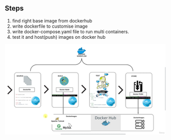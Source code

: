 

## Steps
1. find right base image from dockerhub
2. write dockerfile to customise image
3. write docker-compose.yaml file to run multi containers.
4. test it and host(push) images on docker hub

![image alt](https://github.com/KarampudiKarthik/Devops/blob/main/Docker/containerization/images/7.png?raw=true)
















